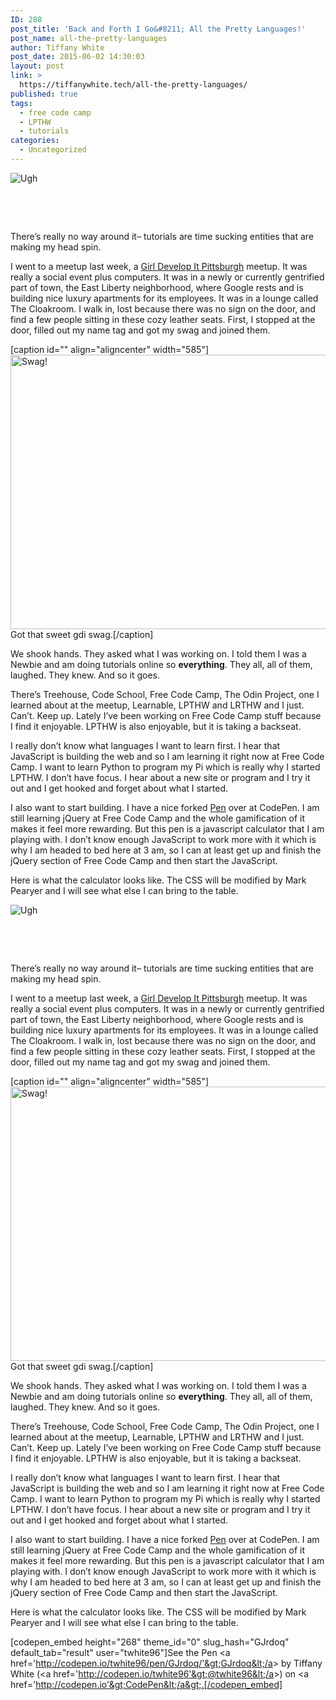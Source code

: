 ```yaml
---
ID: 288
post_title: 'Back and Forth I Go&#8211; All the Pretty Languages!'
post_name: all-the-pretty-languages
author: Tiffany White
post_date: 2015-06-02 14:30:03
layout: post
link: >
  https://tiffanywhite.tech/all-the-pretty-languages/
published: true
tags:
  - free code camp
  - LPTHW
  - tutorials
categories:
  - Uncategorized
---
```



<img class=" aligncenter" src="http://helloburgh.me/wp-content/uploads/2015/06/wpid-Help-button.jpg" alt="Ugh" />

&nbsp;

&nbsp;

There’s really no way around it– tutorials are time sucking entities that are making my head spin.

I went to a meetup last week, a <a href="https://www.girldevelopit.com/chapters/pittsburgh">Girl Develop It Pittsburgh</a> meetup. It was really a social event plus computers. It was in a newly or currently gentrified part of town, the East Liberty neighborhood, where Google rests and is building nice luxury apartments for its employees. It was in a lounge called The Cloakroom. I walk in, lost because there was no sign on the door, and find a few people sitting in these cozy leather seats. First, I stopped at the door, filled out my name tag and got my swag and joined them.

[caption id="" align="aligncenter" width="585"]<img src="http://helloburgh.me/wp-content/uploads/2015/06/wpid-IMG_0497.jpg" alt="Swag!" width="585" height="439" /> Got that sweet gdi swag.[/caption]

We shook hands. They asked what I was working on. I told them I was a Newbie and am doing tutorials online so <strong>everything</strong>. They all, all of them, laughed. They knew. And so it goes.

There’s Treehouse, Code School, Free Code Camp, The Odin Project, one I learned about at the meetup, Learnable, LPTHW and LRTHW and I just. Can’t. Keep up. Lately I’ve been working on Free Code Camp stuff because I find it enjoyable. LPTHW is also enjoyable, but it is taking a backseat.

I really don’t know what languages I want to learn first. I hear that JavaScript is building the web and so I am learning it right now at Free Code Camp. I want to learn Python to program my Pi which is really why I started LPTHW. I don’t have focus. I hear about a new site or program and I try it out and I get hooked and forget about what I started.

I also want to start building. I have a nice forked <a href="http://codepen.io/twhite96/pen/GJrdoq">Pen</a> over at CodePen. I am still learning jQuery at Free Code Camp and the whole gamification of it makes it feel more rewarding. But this pen is a javascript calculator that I am playing with. I don’t know enough JavaScript to work more with it which is why I am headed to bed here at 3 am, so I can at least get up and finish the jQuery section of Free Code Camp and then start the JavaScript.

Here is what the calculator looks like. The CSS will be modified by Mark Pearyer and I will see what else I can bring to the table.




<img class=" aligncenter" src="http://helloburgh.me/wp-content/uploads/2015/06/wpid-Help-button.jpg" alt="Ugh" />

&nbsp;

&nbsp;

There’s really no way around it– tutorials are time sucking entities that are making my head spin.

I went to a meetup last week, a <a href="https://www.girldevelopit.com/chapters/pittsburgh">Girl Develop It Pittsburgh</a> meetup. It was really a social event plus computers. It was in a newly or currently gentrified part of town, the East Liberty neighborhood, where Google rests and is building nice luxury apartments for its employees. It was in a lounge called The Cloakroom. I walk in, lost because there was no sign on the door, and find a few people sitting in these cozy leather seats. First, I stopped at the door, filled out my name tag and got my swag and joined them.

[caption id="" align="aligncenter" width="585"]<img src="http://helloburgh.me/wp-content/uploads/2015/06/wpid-IMG_0497.jpg" alt="Swag!" width="585" height="439" /> Got that sweet gdi swag.[/caption]

We shook hands. They asked what I was working on. I told them I was a Newbie and am doing tutorials online so <strong>everything</strong>. They all, all of them, laughed. They knew. And so it goes.

There’s Treehouse, Code School, Free Code Camp, The Odin Project, one I learned about at the meetup, Learnable, LPTHW and LRTHW and I just. Can’t. Keep up. Lately I’ve been working on Free Code Camp stuff because I find it enjoyable. LPTHW is also enjoyable, but it is taking a backseat.

I really don’t know what languages I want to learn first. I hear that JavaScript is building the web and so I am learning it right now at Free Code Camp. I want to learn Python to program my Pi which is really why I started LPTHW. I don’t have focus. I hear about a new site or program and I try it out and I get hooked and forget about what I started.

I also want to start building. I have a nice forked <a href="http://codepen.io/twhite96/pen/GJrdoq">Pen</a> over at CodePen. I am still learning jQuery at Free Code Camp and the whole gamification of it makes it feel more rewarding. But this pen is a javascript calculator that I am playing with. I don’t know enough JavaScript to work more with it which is why I am headed to bed here at 3 am, so I can at least get up and finish the jQuery section of Free Code Camp and then start the JavaScript.

Here is what the calculator looks like. The CSS will be modified by Mark Pearyer and I will see what else I can bring to the table.





[codepen_embed height="268" theme_id="0" slug_hash="GJrdoq" default_tab="result" user="twhite96"]See the Pen &lt;a href='http://codepen.io/twhite96/pen/GJrdoq/'&gt;GJrdoq&lt;/a&gt; by Tiffany White (&lt;a href='http://codepen.io/twhite96'&gt;@twhite96&lt;/a&gt;) on &lt;a href='http://codepen.io'&gt;CodePen&lt;/a&gt;.[/codepen_embed]